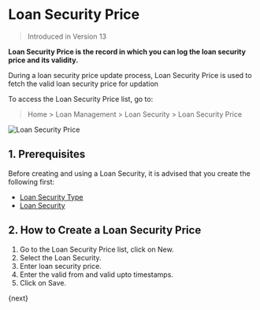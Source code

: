 <!-- add-breadcrumbs -->
# Loan Security Price
> Introduced in Version 13

**Loan Security Price is the record in which you can log the loan security price and its validity.**

During a loan security price update process, Loan Security Price is used to fetch the valid loan security
price for updation

To access the Loan Security Price list, go to:
> Home > Loan Management > Loan Security > Loan Security Price


<img class="screenshot" alt="Loan Security Price" src="{{docs_base_url}}/assets/img/loan-management/loan-security-price.png">


## 1. Prerequisites
Before creating and using a Loan Security, it is advised that you create the following first:

* [Loan Security Type](/docs/user/manual/en/loan-management/loan-security-type)
* [Loan Security](/docs/user/manual/en/loan-management/loan-security)

## 2. How to Create a Loan Security Price
1. Go to the Loan Security Price list, click on New.
2. Select the Loan Security.
3. Enter loan security price.
4. Enter the valid from and valid upto timestamps.
7. Click on Save.

{next}


